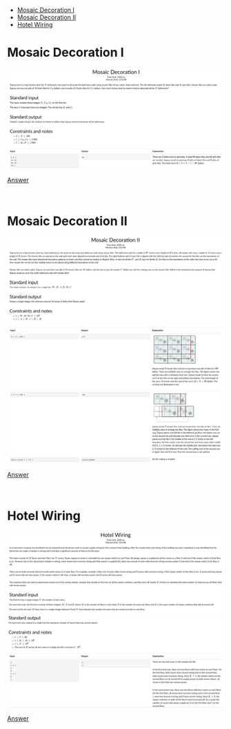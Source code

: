 - [Mosaic Decoration I](#Mosaic-Decoration-I)
- [Mosaic Decoration II](#Mosaic-Decoration-II)
- [Hotel Wiring](#Hotel-Wiring)


# Mosaic Decoration I

![Alt text](Images/Mosaic%20Decoration%20I%20-%201.png)
![Alt text](Images/Mosaic%20Decoration%20I%20-%202.png)

[Answer](Codes/mosaic_I.py)

<br/>

# Mosaic Decoration II

![Alt text](Images/Mosaic%20Decoration%20II%20-%201.png)
![Alt text](Images/Mosaic%20Decoration%20II%20-%202.png)
![Alt text](Images/Mosaic%20Decoration%20II%20-%203.png)

[Answer](Codes/mosaic_II.py)

<br/>

# Hotel Wiring

![Alt text](Images/Hotel%20Wiring%201.png)
![Alt text](Images/Hotel%20Wiring%202.png)

[Answer](Codes/hotelwiring.py)

<br/>